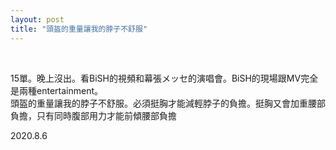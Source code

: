 ```yaml
---
layout: post
title: "頭盔的重量讓我的脖子不舒服"
---
```


  
&nbsp;
&nbsp;

15單。晚上沒出。看BiSH的視頻和幕張メッセ的演唱會。BiSH的現場跟MV完全是兩種entertainment。
<br>頭盔的重量讓我的脖子不舒服。必須挺胸才能減輕脖子的負擔。挺胸又會加重腰部負擔，只有同時腹部用力才能前傾腰部負擔

2020.8.6